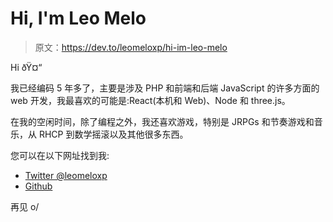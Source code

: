 # Hi, I'm Leo Melo

> 原文：<https://dev.to/leomeloxp/hi-im-leo-melo>

Hi ðŸ¤“

我已经编码 5 年多了，主要是涉及 PHP 和前端和后端 JavaScript 的许多方面的 web 开发，我最喜欢的可能是:React(本机和 Web)、Node 和 three.js。

在我的空闲时间，除了编程之外，我还喜欢游戏，特别是 JRPGs 和节奏游戏和音乐，从 RHCP 到数学摇滚以及其他很多东西。

您可以在以下网址找到我:

*   [Twitter @leomeloxp](https://twitter.com/leomeloxp)
*   [Github](https://github.com/leomeloxp)

再见 o/
